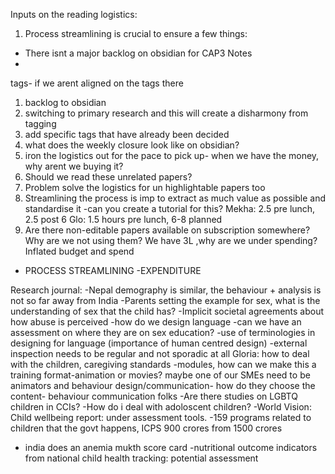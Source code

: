 Inputs on the reading logistics: 

1. Process streamlining is crucial to ensure a few things: 
- There isnt a major backlog on obsidian for CAP3 Notes 
- 

tags- if we arent aligned on the tags there 
1. backlog to obsidian 
2. switching to primary research and this will create a disharmony from tagging 
3. add specific tags that have already been decided 
4. what does the weekly closure look like on obsidian? 
5. iron the logistics out for the pace to pick up- when we have the money, why arent we buying it? 
6. Should we read these unrelated papers? 
7. Problem solve the logistics for un highlightable papers too
8. Streamlining the process is imp to extract as much value as possible and standardise it -can you create a tutorial for this? 
Mekha: 2.5 pre lunch, 2.5 post 6
Glo: 1.5 hours pre lunch, 6-8 planned
9. Are there non-editable papers available on subscription somewhere? Why are we not using them? 
We have 3L ,why are we under spending? Inflated budget and spend 
- PROCESS STREAMLINING 
-EXPENDITURE 

Research journal: 
-Nepal demography is similar, the behaviour + analysis is not so far away from India 
-Parents setting the example for sex, what is the understanding of sex that the child has? 
-Implicit societal agreements about how abuse is perceived 
-how do we design language
-can we have an assessment on where they are on sex education?
-use of terminologies in designing for language (importance of human centred design) 
-external inspection needs to be regular and not sporadic at all
Gloria: how to deal with the children, caregiving standards 
-modules, how can we make this a training format-animation or movies? 
maybe one of our SMEs need to be animators and behaviour design/communication- how do they choose the content- behaviour communication folks 
-Are there studies on LGBTQ children in CCIs? 
-How do i deal with adoloscent children?
-World Vision: Child wellbeing report: under assessment tools. 
-159 programs related to children that the govt happens, ICPS 900 crores from 1500 crores
- india does an anemia mukth score card
-nutritional outcome indicators from national child health tracking: potential assessment 

